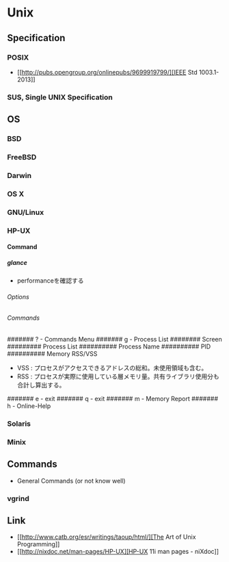 # Unix
## Specification
### POSIX
- [[http://pubs.opengroup.org/onlinepubs/9699919799/][IEEE Std 1003.1-2013]]
### SUS, Single UNIX Specification
## OS
### BSD
### FreeBSD
### Darwin
### OS X
### GNU/Linux
### HP-UX
#### Command
##### glance
- performanceを確認する
###### Options
###### Commands
####### ? - Commands Menu
####### g - Process List
######## Screen
######### Process List
########## Process Name
########## PID
########## Memory RSS/VSS
- VSS : プロセスがアクセスできるアドレスの総和。未使用領域も含む。
- RSS : プロセスが実際に使用している層メモリ量。共有ライブラリ使用分も合計し算出する。

####### e - exit
####### q - exit
####### m - Memory Report
####### h - Online-Help
### Solaris
### Minix
## Commands
- General Commands (or not know well)
### vgrind
## Link
- [[http://www.catb.org/esr/writings/taoup/html/][The Art of Unix Programming]]
- [[http://nixdoc.net/man-pages/HP-UX][HP-UX 11i man pages - niXdoc]]
